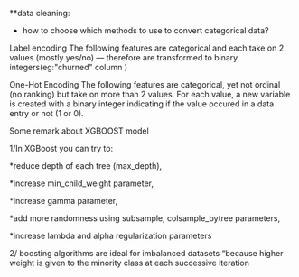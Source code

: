 **data cleaning:
- how to choose which methods to use to convert categorical data?

Label encoding The following features are categorical and each take on 2 values (mostly yes/no) — therefore are transformed to binary integers(eg:"churned" column )

One-Hot Encoding The following features are categorical, yet not ordinal (no ranking) but take on more than 2 values. For each value, a new variable is created with a binary integer indicating if the value occured in a data entry or not (1 or 0).




Some remark about XGBOOST model

1/In XGBoost you can try to:

*reduce depth of each tree (max_depth),

*increase min_child_weight parameter,

*increase gamma parameter,

*add more randomness using subsample, colsample_bytree parameters,

*increase lambda and alpha regularization parameters

2/ boosting algorithms are ideal for imbalanced datasets “because higher weight is given to the minority class at each successive iteration
